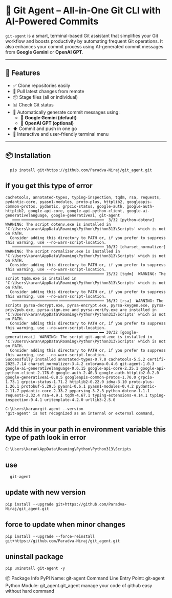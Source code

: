 # 🧠 Git Agent – All-in-One Git CLI with AI-Powered Commits

`git-agent` is a smart, terminal-based Git assistant that simplifies your Git workflow and boosts productivity by automating frequent Git operations. It also enhances your commit process using AI-generated commit messages from **Google Gemini** or **OpenAI GPT**.

---

## 🚀 Features

- ✅ Clone repositories easily
- 🔄 Pull latest changes from remote
- 📦 Stage files (all or individual)
- 📊 Check Git status
- 🧠 Automatically generate commit messages using:
  - 🌟 **Google Gemini (default)**
  - 💬 **OpenAI GPT (optional)**
- ⬆️ Commit and push in one go
- 🧩 Interactive and user-friendly terminal menu

---

## 📦 Installation
```
  pip install git+https://github.com/Paradva-Niraj/git_agent.git
```

## if you get this type of error
```
cachetools, annotated-types, typing-inspection, tqdm, rsa, requests, pydantic-core, pyasn1-modules, proto-plus, httplib2, googleapis-common-protos, pydantic, grpcio-status, google-auth, google-auth-httplib2, google-api-core, google-api-python-client, google-ai-generativelanguage, google-generativeai, git-agent
   ━━━╸━━━━━━━━━━━━━━━━━━━━━━━━━━━━━━━━━━━━  3/32 [python-dotenv]  WARNING: The script dotenv.exe is installed in 'C:\Users\karan\AppData\Roaming\Python\Python313\Scripts' which is not on PATH.
  Consider adding this directory to PATH or, if you prefer to suppress this warning, use --no-warn-script-location.
   ━━━━━━━━━━━━╸━━━━━━━━━━━━━━━━━━━━━━━━━━━ 10/32 [charset_normalizer]  WARNING: The script normalizer.exe is installed in 'C:\Users\karan\AppData\Roaming\Python\Python313\Scripts' which is not on PATH.
  Consider adding this directory to PATH or, if you prefer to suppress this warning, use --no-warn-script-location.
   ━━━━━━━━━━━━━━━━━━╸━━━━━━━━━━━━━━━━━━━━━ 15/32 [tqdm]  WARNING: The script tqdm.exe is installed in 'C:\Users\karan\AppData\Roaming\Python\Python313\Scripts' which is not on PATH.
  Consider adding this directory to PATH or, if you prefer to suppress this warning, use --no-warn-script-location.
   ━━━━━━━━━━━━━━━━━━━━╺━━━━━━━━━━━━━━━━━━━ 16/32 [rsa]  WARNING: The scripts pyrsa-decrypt.exe, pyrsa-encrypt.exe, pyrsa-keygen.exe, pyrsa-priv2pub.exe, pyrsa-sign.exe and pyrsa-verify.exe are installed in 'C:\Users\karan\AppData\Roaming\Python\Python313\Scripts' which is not on PATH.
  Consider adding this directory to PATH or, if you prefer to suppress this warning, use --no-warn-script-location.
   ━━━━━━━━━━━━━━━━━━━━━━━━━━━━━━━━━━━━━╸━━ 30/32 [google-generativeai]  WARNING: The script git-agent.exe is installed in 'C:\Users\karan\AppData\Roaming\Python\Python313\Scripts' which is not on PATH.
  Consider adding this directory to PATH or, if you prefer to suppress this warning, use --no-warn-script-location.
Successfully installed annotated-types-0.7.0 cachetools-5.5.2 certifi-2025.7.14 charset_normalizer-3.4.2 colorama-0.4.6 git-agent-1.0.3 google-ai-generativelanguage-0.6.15 google-api-core-2.25.1 google-api-python-client-2.176.0 google-auth-2.40.3 google-auth-httplib2-0.2.0 google-generativeai-0.8.5 googleapis-common-protos-1.70.0 grpcio-1.73.1 grpcio-status-1.71.2 httplib2-0.22.0 idna-3.10 proto-plus-1.26.1 protobuf-5.29.5 pyasn1-0.6.1 pyasn1-modules-0.4.2 pydantic-2.11.7 pydantic-core-2.33.2 pyparsing-3.2.3 python-dotenv-1.1.1 requests-2.32.4 rsa-4.9.1 tqdm-4.67.1 typing-extensions-4.14.1 typing-inspection-0.4.1 uritemplate-4.2.0 urllib3-2.5.0

C:\Users\karan>git-agent --version
'git-agent' is not recognized as an internal or external command,

```
## Add this in your path in environment variable this type of path look in error
```
C:\Users\karan\AppData\Roaming\Python\Python313\Scripts
```

## use
```
  git-agent
```

## update with new version
```
pip install --upgrade git+https://github.com/Paradva-Niraj/git_agent.git
```

## force to update when minor changes
```
pip install --upgrade --force-reinstall git+https://github.com/Paradva-Niraj/git_agent.git
```

## uninstall package
```
pip uninstall git-agent -y
```


📦 Package Info
PyPI Name: git-agent
Command Line Entry Point: git-agent
Python Module: git_agent.git_agent
manage your code of github easy without hard command

